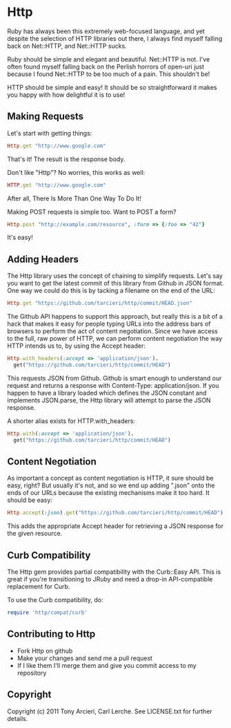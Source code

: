 Http
====

Ruby has always been this extremely web-focused language, and yet despite the
selection of HTTP libraries out there, I always find myself falling back on
Net::HTTP, and Net::HTTP sucks.

Ruby should be simple and elegant and beautiful. Net::HTTP is not. I've often
found myself falling back on the Perlish horrors of open-uri just because I
found Net::HTTP to be too much of a pain. This shouldn't be!

HTTP should be simple and easy! It should be so straightforward it makes
you happy with how delightful it is to use!

Making Requests
---------------

Let's start with getting things:

```ruby
Http.get "http://www.google.com"
```

That's it! The result is the response body.

Don't like "Http"? No worries, this works as well:

```ruby
HTTP.get "http://www.google.com"
```

After all, There Is More Than One Way To Do It!

Making POST requests is simple too. Want to POST a form?

```ruby
Http.post "http://example.com/resource", :form => {:foo => "42"}
```

It's easy!

Adding Headers
--------------

The Http library uses the concept of chaining to simplify requests. Let's say
you want to get the latest commit of this library from Github in JSON format.
One way we could do this is by tacking a filename on the end of the URL:

```ruby
Http.get "https://github.com/tarcieri/http/commit/HEAD.json"
```

The Github API happens to support this approach, but really this is a bit of a
hack that makes it easy for people typing URLs into the address bars of
browsers to perform the act of content negotiation. Since we have access to
the full, raw power of HTTP, we can perform content negotiation the way HTTP
intends us to, by using the Accept header:

```ruby
Http.with_headers(:accept => 'application/json').
  get("https://github.com/tarcieri/http/commit/HEAD")
```

This requests JSON from Github. Github is smart enough to understand our
request and returns a response with Content-Type: application/json. If you
happen to have a library loaded which defines the JSON constant and implements
JSON.parse, the Http library will attempt to parse the JSON response.

A shorter alias exists for HTTP.with_headers:

```ruby
Http.with(:accept => 'application/json').
  get("https://github.com/tarcieri/http/commit/HEAD")
```

Content Negotiation
-------------------

As important a concept as content negotiation is HTTP, it sure should be easy,
right? But usually it's not, and so we end up adding ".json" onto the ends of
our URLs because the existing mechanisms make it too hard. It should be easy:

```ruby
Http.accept(:json).get("https://github.com/tarcieri/http/commit/HEAD")
```

This adds the appropriate Accept header for retrieving a JSON response for the
given resource.

Curb Compatibility
------------------

The Http gem provides partial compatibility with the Curb::Easy API. This is
great if you're transitioning to JRuby and need a drop-in API-compatible
replacement for Curb.

To use the Curb compatibility, do:

```ruby
require 'http/compat/curb'
```

Contributing to Http
--------------------

* Fork Http on github
* Make your changes and send me a pull request
* If I like them I'll merge them and give you commit access to my repository

Copyright
---------

Copyright (c) 2011 Tony Arcieri, Carl Lerche. See LICENSE.txt for further details.
